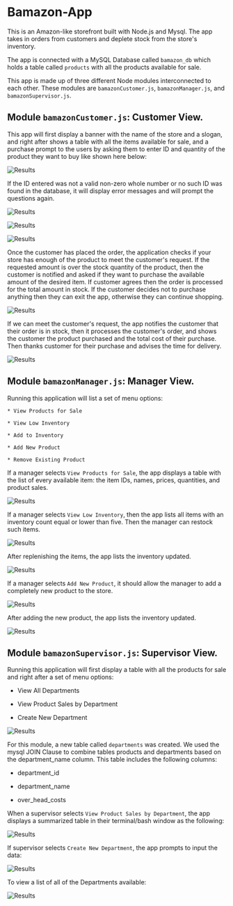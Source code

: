 # Bamazon-App
This is an Amazon-like storefront built with Node.js and Mysql. The app takes in orders from customers and deplete stock from the store's inventory.

The app is connected with a MySQL Database called `bamazon_db` which holds a table called `products` with all the products available for sale.

This app is made up of three different Node modules interconnected to each other. These modules are `bamazonCustomer.js`, `bamazonManager.js`, and `bamazonSupervisor.js`.

## Module `bamazonCustomer.js`: Customer View. 

This app will first display a banner with the name of the store and a slogan, and right after shows a table with all the items available for sale, and a purchase prompt to the users by asking them to enter ID and quantity of the product they want to buy like shown here below:

![Results](/screenshots/bamazonCustomer-purchase.JPG)


If the ID entered was not a valid non-zero whole number or no such ID was found in the database, it will display error messages and will prompt the questions again.

![Results](/screenshots/bamazonCustomer-non-valid-id.JPG)  

![Results](/screenshots/bamazonCustomer-item-not-found.JPG)

![Results](/screenshots/bamazonCustomer-purchase3.JPG)

Once the customer has placed the order, the application checks if your store has enough of the product to meet the customer's request. 
If the requested amount is over the stock quantity of the product, then the customer is notified and asked if they want to purchase the available amount of the desired item. If customer agrees then the order is processed for the total amount in stock. If the customer decides not to purchase anything then they can exit the app, otherwise they can continue shopping.

![Results](/screenshots/bamazonCustomer-insufficient-amount.JPG)

If we can meet the customer's request, the app notifies the customer that their order is in stock, then it processes the customer's order, and shows the customer the product purchased and the total cost of their purchase. Then thanks customer for their purchase and advises the time for delivery. 

![Results](/screenshots/bamazonCustomer-inventory-updated3.JPG)

## Module `bamazonManager.js`: Manager View. 

Running this application will list a set of menu options:

    * View Products for Sale
    
    * View Low Inventory
    
    * Add to Inventory
    
    * Add New Product

    * Remove Existing Product

If a manager selects `View Products for Sale`, the app displays a table with the list of every available item: the item IDs, names, prices, quantities, and product sales.

![Results](/screenshots/bamazonManager-view-inventory.JPG)

If a manager selects `View Low Inventory`, then the app lists all items with an inventory count equal or lower than five. Then the manager can restock such items.

![Results](/screenshots/bamazonManager-low-inventory-and-updating.JPG)

After replenishing the items, the app lists the inventory updated.

![Results](/screenshots/bamazonManager-low-inventory-updated.JPG)

If a manager selects `Add New Product`, it should allow the manager to add a completely new product to the store.

![Results](/screenshots/bamazonManager-adding-new-item.JPG)

After adding the new product, the app lists the inventory updated.

![Results](/screenshots/bamazonManager-inventory-after-adding-item.JPG)


## Module `bamazonSupervisor.js`: Supervisor View. 

Running this application will first display a table with all the products for sale and right after a set of menu options:
   
   * View All Departments

   * View Product Sales by Department
   
   * Create New Department

![Results](/screenshots/bamazonSupervisor-view.JPG)

For this module, a new table called `departments` was created. We used the mysql JOIN Clause to combine tables products and departments based on the department_name column. This table includes the following columns:

   * department_id

   * department_name

   * over_head_costs

When a supervisor selects `View Product Sales by Department`, the app displays a summarized table in their terminal/bash window as the following:

![Results](/screenshots/bamazonSupervisor-view2.JPG)

If supervisor selects `Create New Department`, the app prompts to input the data:

![Results](/screenshots/bamazonSupervisor-new-dept.JPG)

To view a list of all of the Departments available:

![Results](/screenshots/bamazonSupervisor-view-departments.JPG)



